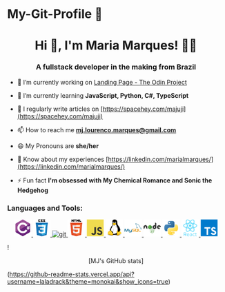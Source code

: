 # My-Git-Profile 🦇 
<h1 align="center">Hi 👋, I'm Maria Marques! 🧛‍♀️</h1>
<h3 align="center">A fullstack developer in the making from Brazil</h3>

- 🔭 I’m currently working on [Landing Page - The Odin Project](https://github.com/laladrack/FoundationsLandingPage-Odin)

- 🌱 I’m currently learning **JavaScript, Python, C#, TypeScript**

- 📝 I regularly write articles on [https://spacehey.com/majuji](https://spacehey.com/majuji)

- 📫 How to reach me **mj.lourenco.marques@gmail.com**

- 😄 My Pronouns are **she/her**

- 📄 Know about my experiences [https://linkedin.com/marialmarques/](https://linkedin.com/marialmarques/)

- ⚡ Fun fact **I'm obsessed with My Chemical Romance and Sonic the Hedgehog**

<h3 align="left">Languages and Tools:</h3>
<p align="center"> </a> <a href="https://www.w3schools.com/cs/" target="_blank" rel="noreferrer"> <img src="https://raw.githubusercontent.com/devicons/devicon/master/icons/csharp/csharp-original.svg" alt="csharp" width="40" height="40"/> </a> <a href="https://www.w3schools.com/css/" target="_blank" rel="noreferrer"> <img src="https://raw.githubusercontent.com/devicons/devicon/master/icons/css3/css3-original-wordmark.svg" alt="css3" width="40" height="40"/> </a> <a href="https://git-scm.com/" target="_blank" rel="noreferrer"> <img src="https://www.vectorlogo.zone/logos/git-scm/git-scm-icon.svg" alt="git" width="40" height="40"/> </a> <a href="https://www.w3.org/html/" target="_blank" rel="noreferrer"> <img src="https://raw.githubusercontent.com/devicons/devicon/master/icons/html5/html5-original-wordmark.svg" alt="html5" width="40" height="40"/> </a> <a href="https://developer.mozilla.org/en-US/docs/Web/JavaScript" target="_blank" rel="noreferrer"> <img src="https://raw.githubusercontent.com/devicons/devicon/master/icons/javascript/javascript-original.svg" alt="javascript" width="40" height="40"/> </a> <a href="https://www.linux.org/" target="_blank" rel="noreferrer"> <img src="https://raw.githubusercontent.com/devicons/devicon/master/icons/linux/linux-original.svg" alt="linux" width="40" height="40"/> </a> <a href="https://www.mysql.com/" target="_blank" rel="noreferrer"> <img src="https://raw.githubusercontent.com/devicons/devicon/master/icons/mysql/mysql-original-wordmark.svg" alt="mysql" width="40" height="40"/> </a> <a href="https://nodejs.org" target="_blank" rel="noreferrer"> <img src="https://raw.githubusercontent.com/devicons/devicon/master/icons/nodejs/nodejs-original-wordmark.svg" alt="nodejs" width="40" height="40"/> </a> <a href="https://www.python.org" target="_blank" rel="noreferrer"> <img src="https://raw.githubusercontent.com/devicons/devicon/master/icons/python/python-original.svg" alt="python" width="40" height="40"/> </a> <a href="https://reactjs.org/" target="_blank" rel="noreferrer"> <img src="https://raw.githubusercontent.com/devicons/devicon/master/icons/react/react-original-wordmark.svg" alt="react" width="40" height="40"/> </a> <a href="https://www.typescriptlang.org/" target="_blank" rel="noreferrer"> <img src="https://raw.githubusercontent.com/devicons/devicon/master/icons/typescript/typescript-original.svg" alt="typescript" width="40" height="40"/> </a> </p>


!<p align="center">[MJ's GitHub stats]</p>(https://github-readme-stats.vercel.app/api?username=laladrack&theme=monokai&show_icons=true)




